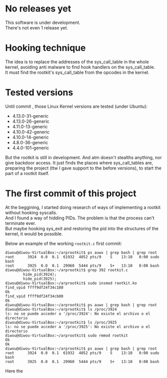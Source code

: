 # No releases yet

This software is under development.  
There's not even 1 release yet.  
  
# Hooking technique

The idea is to replace the addresses of the sys_call_table in the whole kernel, avoiding anti malware to find hook handlers on the sys_call_table.  
It must find the rootkit's sys_call_table from the opcodes in the kernel.  

# Tested versions

Until commit <commit>, those Linux Kernel versions are tested (under Ubuntu):  
- 4.13.0-31-generic  
- 4.13.0-26-generic  
- 4.11.0-13-generic  
- 4.10.0-42-generic  
- 4.10.0-14-generic  
- 4.8.0-36-generic  
- 4.4.0-101-generic  

But the rootkit is still in development. And atm doesn't stealths anything, nor give backdoor access. It just finds the places where sys_call_tables are, preparing the project (ttw I gave support to the before versions), to start the part of a rootkit itself.  

# The first commit of this project

At the beggining, I started doing research of ways of implementing a rootkit without hooking syscalls.  
And I found a way of hidding PIDs. The problem is that the process can't terminate ever.  
But maybe hooking sys_exit and restoring the pid into the structures of the kernel, it would be possible.  

Below an example of the working `rootkit.c` first commit:  

```
diwou@diwou-VirtualBox:~/arprootkit$ ps auwx | grep bash | grep root
root      3924  0.0  0.1  61932  4052 pts/9    S    13:10   0:00 sudo bash
root      3925  0.0  0.1  29960  5444 pts/9    S+   13:10   0:00 bash
diwou@diwou-VirtualBox:~/arprootkit$ grep 392 rootkit.c
        hide_pid(3924);
        hide_pid(3925);
diwou@diwou-VirtualBox:~/arprootkit$ sudo insmod rootkit.ko
find_vpid ffff9df24f34c180
Ok
find_vpid ffff9df24f34cb00
Ok
diwou@diwou-VirtualBox:~/arprootkit$ ps auwx | grep bash | grep root
diwou@diwou-VirtualBox:~/arprootkit$ ls /proc/3924
ls: no se puede acceder a '/proc/3924': No existe el archivo o el directorio
diwou@diwou-VirtualBox:~/arprootkit$ ls /proc/3925
ls: no se puede acceder a '/proc/3925': No existe el archivo o el directorio
diwou@diwou-VirtualBox:~/arprootkit$ sudo rmmod rootkit
Ok
Ok
diwou@diwou-VirtualBox:~/arprootkit$ ps auwx | grep bash | grep root
root      3924  0.0  0.1  61932  4052 pts/9    S    13:10   0:00 sudo bash
root      3925  0.0  0.1  29960  5444 pts/9    S+   13:10   0:00 bash
```

Here the <commit>
